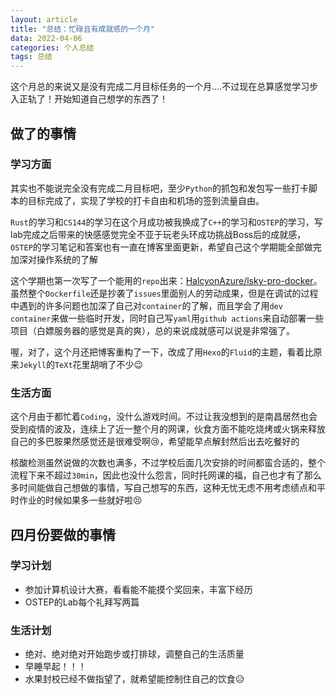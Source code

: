 ```yaml
---
layout: article
title: "总结：忙碌且有成就感的一个月"
data: 2022-04-06
categories: 个人总结
tags: 总结
---
```


这个月总的来说又是没有完成二月目标任务的一个月....不过现在总算感觉学习步入正轨了！开始知道自己想学的东西了！

## 做了的事情

### 学习方面

其实也不能说完全没有完成二月目标吧，至少`Python`的抓包和发包写一些打卡脚本的目标完成了，实现了学校的打卡自由和机场的签到流量自由。

`Rust`的学习和`CS144`的学习在这个月成功被我换成了`C++`的学习和`OSTEP`的学习，写lab完成之后带来的快感感觉完全不亚于玩老头环成功挑战Boss后的成就感，`OSTEP`的学习笔记和答案也有一直在博客里面更新，希望自己这个学期能全部做完加深对操作系统的了解

这个学期也第一次写了一个能用的`repo`出来：[HalcyonAzure/lsky-pro-docker](https://github.com/HalcyonAzure/lsky-pro-docker)。虽然整个`Dockerfile`还是抄袭了`issues`里面别人的劳动成果，但是在调试的过程中遇到的许多问题也加深了自己对`container`的了解，而且学会了用`dev container`来做一些临时开发，同时自己写`yaml`用`github actions`来自动部署一些项目（白嫖服务器的感觉是真的爽），总的来说成就感可以说是非常强了。

喔，对了，这个月还把博客重构了一下，改成了用`Hexo`的`Fluid`的主题，看着比原来`Jekyll`的`TeXt`花里胡哨了不少:wink:

### 生活方面

这个月由于都忙着`Coding`，没什么游戏时间。不过让我没想到的是南昌居然也会受到疫情的波及，连续上了近一整个月的网课，伙食方面不能吃烧烤或火锅来释放自己的多巴胺果然感觉还是很难受啊:cry:，希望能早点解封然后出去吃餐好的

核酸检测虽然说做的次数也满多，不过学校后面几次安排的时间都蛮合适的，整个流程下来不超过`30min`，因此也没什么怨言，同时托网课的福，自己也才有了那么多时间能做自己想做的事情，写自己想写的东西，这种无忧无虑不用考虑绩点和平时作业的时候如果多一些就好啦:persevere:

## 四月份要做的事情

### 学习计划

* 参加计算机设计大赛，看看能不能摸个奖回来，丰富下经历
* OSTEP的Lab每个礼拜写两篇

### 生活计划

* 绝对、绝对绝对开始跑步或打排球，调整自己的生活质量
* 早睡早起！！！
* 水果封校已经不做指望了，就希望能控制住自己的饮食:disappointed_relieved:

